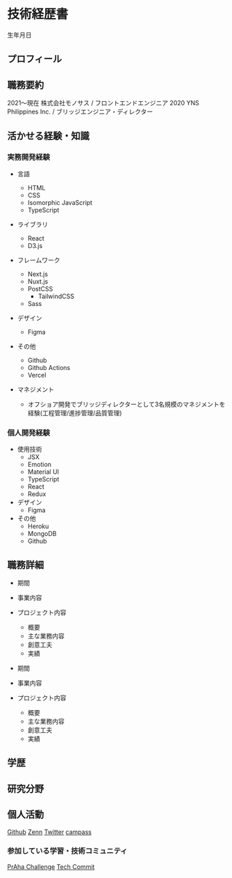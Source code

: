 # 技術経歴書 
生年月日

## プロフィール

## 職務要約
2021〜現在 株式会社モノサス  / フロントエンドエンジニア
2020 YNS Philippines Inc.  / ブリッジエンジニア・ディレクター

## 活かせる経験・知識
### 実務開発経験
- 言語
  - HTML
  - CSS
  - Isomorphic JavaScript
  - TypeScript
  
- ライブラリ 
  - React
  - D3.js

- フレームワーク 
  - Next.js
  - Nuxt.js
  - PostCSS
    - TailwindCSS
  - Sass

- デザイン
  - Figma
  
- その他
  - Github
  - Github Actions
  - Vercel
- マネジメント
  - オフショア開発でブリッジディレクターとして3名規模のマネジメントを経験(工程管理/進捗管理/品質管理)
### 個人開発経験
- 使用技術
  - JSX
  - Emotion
  - Material UI
  - TypeScript
  - React
  - Redux
- デザイン
  - Figma
- その他
  - Heroku
  - MongoDB
  - Github

## 職務詳細
- 期間
- 事業内容
- プロジェクト内容
  - 概要
  - 主な業務内容
  - 創意工夫
  - 実績

- 期間
- 事業内容 
- プロジェクト内容
  - 概要
  - 主な業務内容
  - 創意工夫
  - 実績

## 学歴

## 研究分野

## 個人活動
[Github](https://github.com/jp-knj)
[Zenn](https://zenn.dev/ignorant_kenji)
[Twitter](https://twitter.com/jp_knj)
[campass](https://connpass.com/user/ignorant_kenji/)

### 参加している学習・技術コミュニティ
[PrAha Challenge](https://praha-challenge.com/)
[Tech Commit](https://www.tech-commit.jp/)


